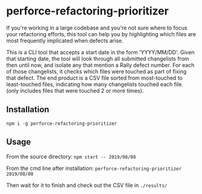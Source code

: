 # perforce-refactoring-prioritizer

If you're working in a large codebase and you're not sure where to focus your refactoring efforts, this tool can help you by highlighting which files are most frequently implicated when defects arise.

This is a CLI tool that accepts a start date in the form 'YYYY/MM/DD'. Given that starting date, the tool will look through all submitted changelists from then until now, and isolate any that mention a Rally defect number. For each of those changelists, it checks which files were touched as part of fixing that defect. The end product is a CSV file sorted from most-touched to least-touched files, indicating how many changelists touched each file. (only includes files that were touched 2 or more times).

## Installation

`npm i -g perforce-refactoring-prioritizer`

## Usage

From the source directory:
`npm start -- 2019/08/08`

From the cmd line after installation:
`perforce-refactoring-prioritizer 2019/08/08`

Then wait for it to finish and check out the CSV file in `./results/`
